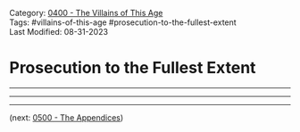 Category: [0400 - The Villains of This Age](0400%20-%20The%20Villains%20of%20This%20Age.md)  
Tags: #villains-of-this-age #prosecution-to-the-fullest-extent  
Last Modified: 08-31-2023  
# Prosecution to the Fullest Extent

****

****

****

(next: [0500 - The Appendices](../0500%20-%20The%20Appendices/0500%20-%20The%20Appendices.md))